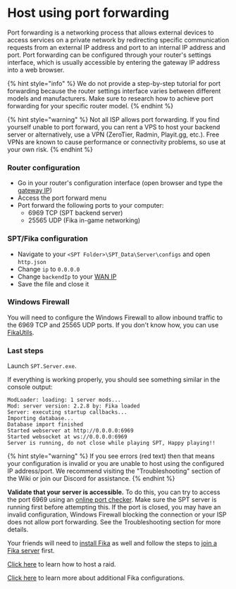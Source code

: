 # Host using port forwarding

Port forwarding is a networking process that allows external devices to access services on a private network by redirecting specific communication requests from an external IP address and port to an internal IP address and port. Port forwarding can be configured through your router's settings interface, which is usually accessible by entering the gateway IP address into a web browser.

{% hint style="info" %}
We do not provide a step-by-step tutorial for port forwarding because the router settings interface varies between different models and manufacturers. Make sure to research how to achieve port forwarding for your specific router model.
{% endhint %}

{% hint style="warning" %}
Not all ISP allows port forwarding. If you find yourself unable to port forward, you can rent a VPS to host your backend server or alternatively, use a VPN (ZeroTier, Radmin, Playit.gg, etc.). Free VPNs are known to cause performance or connectivity problems, so use at your own risk.
{% endhint %}

### Router configuration

* Go in your router's configuration interface (open browser and type the [gateway IP](https://www.whatismyip.com/finding-your-default-gateway-address/))
* Access the port forward menu
* Port forward the following ports to your computer:
  * 6969 TCP (SPT backend server)
  * 25565 UDP (Fika in-game networking)

### SPT/Fika configuration

* Navigate to your `<SPT Folder>\SPT_Data\Server\configs` and open `http.json`
* Change `ip` to `0.0.0.0`
* Change `backendIp` to your [WAN IP](https://ipv4.icanhazip.com/)
* Save the file and close it

### Windows Firewall

You will need to configure the Windows Firewall to allow inbound traffic to the 6969 TCP and 25565 UDP ports. If you don't know how, you can use [FikaUtils](https://github.com/Lacyway/FikaUtils/releases/latest).

### Last steps

Launch `SPT.Server.exe`.

If everything is working properly, you should see something similar in the console output:

```
ModLoader: loading: 1 server mods...
Mod: server version: 2.2.8 by: Fika loaded
Server: executing startup callbacks...
Importing database...
Database import finished
Started webserver at http://0.0.0.0:6969
Started websocket at ws://0.0.0.0:6969
Server is running, do not close while playing SPT, Happy playing!!
```

{% hint style="warning" %}
If you see errors (red text) then that means your configuration is invalid or you are unable to host using the configured IP address/port. We recommend visiting the "Troubleshooting" section of the Wiki or join our Discord for assistance.
{% endhint %}

**Validate that your server is accessible.** To do this, you can try to access the port 6969 using an [online port checker](https://portchecker.co). Make sure the SPT server is running first before attempting this. If the port is closed, you may have an invalid configuration, Windows Firewall blocking the connection or your ISP does not allow port forwarding. See the Troubleshooting section for more details.

Your friends will need to [install Fika](https://github.com/project-fika/Fika-Documentation/wiki/02.-Installing-Fika) as well and follow the steps to [join a Fika server](https://github.com/project-fika/Fika-Documentation/wiki/04.-Joining-a-Fika-server) first.

[Click here](../Playing-Fika.md#hosting-a-raid) to learn how to host a raid.

[Click here](../fika-configuration/) to learn more about additional Fika configurations.
